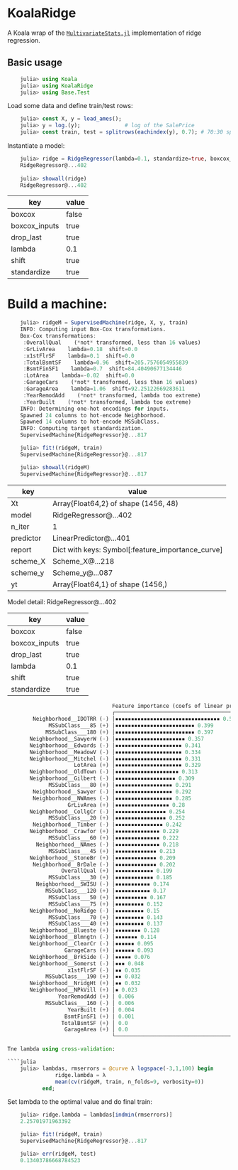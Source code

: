 # KoalaRidge

A Koala wrap of the
[`MultivariateStats.jl`](https://github.com/JuliaStats/MultivariateStats.jl)
implementation of ridge regression.

## Basic usage
````julia
    julia> using Koala
	julia> using KoalaRidge
	julia> using Base.Test
````

Load some data and define train/test rows:

````julia
    julia> const X, y = load_ames();
    julia> y = log.(y);              # log of the SalePrice
	julia> const train, test = splitrows(eachindex(y), 0.7); # 70:30 split
````

Instantiate a model:

````julia
    julia> ridge = RidgeRegressor(lambda=0.1, standardize=true, boxcox_inputs=true)
	RidgeRegressor@...402
	
	julia> showall(ridge)
    RidgeRegressor@...402
````

key                     | value
------------------------|------------------------
boxcox                  |false
boxcox_inputs           |true
drop_last               |true
lambda                  |0.1
shift                   |true
standardize             |true
	
# Build a machine:

````julia
    julia> ridgeM = SupervisedMachine(ridge, X, y, train)
    INFO: Computing input Box-Cox transformations.
    Box-Cox transformations: 
     :OverallQual    (*not* transformed, less than 16 values)
     :GrLivArea    lambda=0.18  shift=0.0
     :x1stFlrSF    lambda=0.1  shift=0.0
     :TotalBsmtSF    lambda=0.96  shift=205.7576054955839
     :BsmtFinSF1    lambda=0.7  shift=84.40490677134446
     :LotArea    lambda=-0.02  shift=0.0
     :GarageCars    (*not* transformed, less than 16 values)
     :GarageArea    lambda=1.06  shift=92.25122669283611
     :YearRemodAdd    (*not* transformed, lambda too extreme)
     :YearBuilt    (*not* transformed, lambda too extreme)
    INFO: Determining one-hot encodings for inputs.
    Spawned 24 columns to hot-encode Neighborhood.
    Spawned 14 columns to hot-encode MSSubClass.
    INFO: Computing target standardization.
    SupervisedMachine{RidgeRegressor}@...817

    julia> fit!(ridgeM, train)
    SupervisedMachine{RidgeRegressor}@...817

    julia> showall(ridgeM)
	SupervisedMachine{RidgeRegressor}@...817
````

key                     | value
------------------------|------------------------
Xt                      |Array{Float64,2} of shape (1456, 48)
model                   |RidgeRegressor@...402
n_iter                  |1
predictor               |LinearPredictor@...401
report                  |Dict with keys: Symbol[:feature_importance_curve]
scheme_X                |Scheme_X@...218
scheme_y                |Scheme_y@...087
yt                      |Array{Float64,1} of shape (1456,)

Model detail:
RidgeRegressor@...402

key                     | value
------------------------|------------------------
boxcox                  |false
boxcox_inputs           |true
drop_last               |true
lambda                  |0.1
shift                   |true
standardize             |true

````julia
                                 Feature importance (coefs of linear predictor)
                                 ┌────────────────────────────────────────┐ 
        Neighborhood__IDOTRR (-) │▪▪▪▪▪▪▪▪▪▪▪▪▪▪▪▪▪▪▪▪▪▪▪▪▪▪▪▪▪▪▪▪▪ 0.529 │ 
             MSSubClass___85 (+) │▪▪▪▪▪▪▪▪▪▪▪▪▪▪▪▪▪▪▪▪▪▪▪▪▪ 0.399         │ 
            MSSubClass___180 (+) │▪▪▪▪▪▪▪▪▪▪▪▪▪▪▪▪▪▪▪▪▪▪▪▪▪ 0.397         │ 
       Neighborhood__SawyerW (-) │▪▪▪▪▪▪▪▪▪▪▪▪▪▪▪▪▪▪▪▪▪▪ 0.357            │ 
       Neighborhood__Edwards (-) │▪▪▪▪▪▪▪▪▪▪▪▪▪▪▪▪▪▪▪▪▪ 0.341             │ 
       Neighborhood__MeadowV (-) │▪▪▪▪▪▪▪▪▪▪▪▪▪▪▪▪▪▪▪▪▪ 0.334             │ 
       Neighborhood__Mitchel (-) │▪▪▪▪▪▪▪▪▪▪▪▪▪▪▪▪▪▪▪▪▪ 0.331             │ 
                     LotArea (+) │▪▪▪▪▪▪▪▪▪▪▪▪▪▪▪▪▪▪▪▪▪ 0.329             │ 
       Neighborhood__OldTown (-) │▪▪▪▪▪▪▪▪▪▪▪▪▪▪▪▪▪▪▪▪ 0.313              │ 
       Neighborhood__Gilbert (-) │▪▪▪▪▪▪▪▪▪▪▪▪▪▪▪▪▪▪▪ 0.309               │ 
             MSSubClass___80 (+) │▪▪▪▪▪▪▪▪▪▪▪▪▪▪▪▪▪▪ 0.291                │ 
        Neighborhood__Sawyer (-) │▪▪▪▪▪▪▪▪▪▪▪▪▪▪▪▪▪▪ 0.292                │ 
        Neighborhood__NWAmes (-) │▪▪▪▪▪▪▪▪▪▪▪▪▪▪▪▪▪▪ 0.285                │ 
                   GrLivArea (+) │▪▪▪▪▪▪▪▪▪▪▪▪▪▪▪▪▪ 0.28                  │ 
       Neighborhood__CollgCr (-) │▪▪▪▪▪▪▪▪▪▪▪▪▪▪▪▪ 0.254                  │ 
             MSSubClass___20 (+) │▪▪▪▪▪▪▪▪▪▪▪▪▪▪▪▪ 0.252                  │ 
        Neighborhood__Timber (-) │▪▪▪▪▪▪▪▪▪▪▪▪▪▪▪ 0.242                   │ 
       Neighborhood__Crawfor (+) │▪▪▪▪▪▪▪▪▪▪▪▪▪▪ 0.229                    │ 
             MSSubClass___60 (+) │▪▪▪▪▪▪▪▪▪▪▪▪▪▪ 0.222                    │ 
         Neighborhood__NAmes (-) │▪▪▪▪▪▪▪▪▪▪▪▪▪▪ 0.218                    │ 
             MSSubClass___45 (+) │▪▪▪▪▪▪▪▪▪▪▪▪▪ 0.213                     │ 
       Neighborhood__StoneBr (+) │▪▪▪▪▪▪▪▪▪▪▪▪▪ 0.209                     │ 
        Neighborhood__BrDale (-) │▪▪▪▪▪▪▪▪▪▪▪▪▪ 0.202                     │ 
                 OverallQual (+) │▪▪▪▪▪▪▪▪▪▪▪▪ 0.199                      │ 
             MSSubClass___30 (+) │▪▪▪▪▪▪▪▪▪▪▪▪ 0.185                      │ 
         Neighborhood__SWISU (-) │▪▪▪▪▪▪▪▪▪▪▪ 0.174                       │ 
            MSSubClass___120 (+) │▪▪▪▪▪▪▪▪▪▪▪ 0.17                        │ 
             MSSubClass___50 (+) │▪▪▪▪▪▪▪▪▪▪ 0.167                        │ 
             MSSubClass___75 (+) │▪▪▪▪▪▪▪▪▪ 0.152                         │ 
       Neighborhood__NoRidge (-) │▪▪▪▪▪▪▪▪▪ 0.15                          │ 
             MSSubClass___70 (+) │▪▪▪▪▪▪▪▪▪ 0.143                         │ 
             MSSubClass___40 (+) │▪▪▪▪▪▪▪▪▪ 0.137                         │ 
       Neighborhood__Blueste (+) │▪▪▪▪▪▪▪▪ 0.128                          │ 
       Neighborhood__Blmngtn (-) │▪▪▪▪▪▪▪ 0.114                           │ 
       Neighborhood__ClearCr (-) │▪▪▪▪▪▪ 0.095                            │ 
                  GarageCars (+) │▪▪▪▪▪▪ 0.093                            │ 
       Neighborhood__BrkSide (-) │▪▪▪▪▪ 0.076                             │ 
       Neighborhood__Somerst (-) │▪▪▪ 0.048                               │ 
                   x1stFlrSF (-) │▪▪ 0.035                                │ 
            MSSubClass___190 (+) │▪▪ 0.032                                │ 
       Neighborhood__NridgHt (+) │▪▪ 0.032                                │ 
       Neighborhood__NPkVill (+) │▪ 0.023                                 │ 
                YearRemodAdd (+) │ 0.006                                  │ 
            MSSubClass___160 (-) │ 0.006                                  │ 
                   YearBuilt (+) │ 0.004                                  │ 
                  BsmtFinSF1 (+) │ 0.001                                  │ 
                 TotalBsmtSF (+) │ 0.0                                    │ 
                  GarageArea (+) │ 0.0                                    │ 
                                 └────────────────────────────────────────┘ 

Tne lambda using cross-validation:

````julia
	julia> lambdas, rmserrors = @curve λ logspace(-3,1,100) begin
               ridge.lambda = λ
               mean(cv(ridgeM, train, n_folds=9, verbosity=0))
           end;
````

Set lambda to the optimal value and do final train:

````julia
    julia> ridge.lambda = lambdas[indmin(rmserrors)]
	2.25701971963392

	julia> fit!(ridgeM, train)
	SupervisedMachine{RidgeRegressor}@...817

	julia> err(ridgeM, test)
	0.13403786668784523
````
